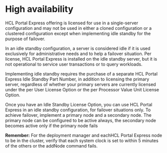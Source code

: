 # High availability

HCL Portal Express offering is licensed for use in a single-server configuration and may not be used in either a cloned configuration or a clustered configuration except when implementing idle standby for the purpose of failover.

In an idle standby configuration, a server is considered idle if it is used exclusively for administrative needs and to help a failover situation. Per license, HCL Portal Express is installed on the idle standby server, but it is not operational to service user transactions or to query workloads.

Implementing idle standby requires the purchase of a separate HCL Portal Express Idle Standby Part Number, in addition to licensing the primary server, regardless of whether your primary servers are currently licensed under the per User License Option or the per Processor Value Unit License Option.

Once you have an Idle Standby License Option, you can use HCL Portal Express in an idle standby configuration, for failover situations only. To achieve failover, implement a primary node and a secondary node. The primary node can be configured to be active always, the secondary node becomes active only if the primary node fails

**Remember:** For the deployment manager and eachHCL Portal Express node to be in the cluster, verify that each system clock is set to within 5 minutes of the others or the addNode command fails.

<!--- ??? **Parent topic:**[Planning to install HCL Digital Experience](../plan/plan_installation.md) --->

